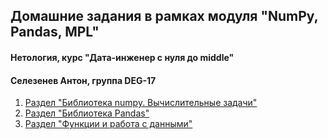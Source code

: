 ## Домашние задания в рамках модуля "NumPy, Pandas, MPL"
#### Нетология, курс "Дата-инженер с нуля до middle"
#### Селезенев Антон, группа DEG-17

1. [Раздел "Библиотека numpy. Вычислительные задачи"](https://github.com/savior101/netology_np-pd/tree/main/7.1_numpy)
2. [Раздел "Библиотека Pandas"](https://github.com/savior101/netology_np-pd/tree/main/7.2_pandas_1)
2. [Раздел "Функции и работа с данными"](https://github.com/savior101/netology_np-pd/tree/main/7.3_pandas_2)
